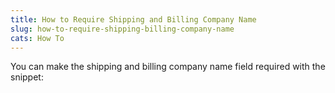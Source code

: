 ```yaml
---
title: How to Require Shipping and Billing Company Name
slug: how-to-require-shipping-billing-company-name
cats: How To
---
```



  <p>
    You can make the shipping and billing company name field required with the snippet: 
    <script src="https://gist.github.com/EldonYoder/598b8cf16f5cb9a5fd18ef0eff5a8a4a.js" type="text/javascript"></script>
  </p>
